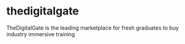 # thedigitalgate
TheDigitalGate is the leading marketplace for fresh graduates to buy industry immersive training
